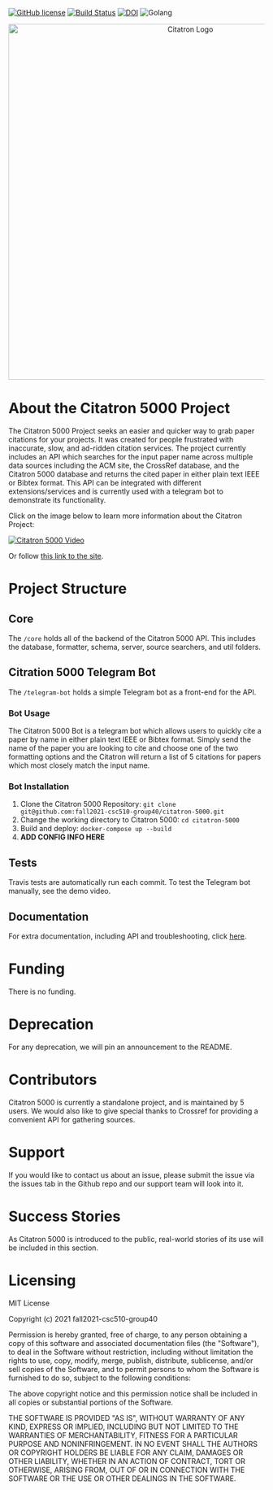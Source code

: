 
[![GitHub license](https://img.shields.io/github/license/fall2021-csc510-group40/citatron-5000)](https://github.com/fall2021-csc510-group40/citatron-5000/blob/main/LICENSE)
[![Build Status](https://app.travis-ci.com/fall2021-csc510-group40/citatron-5000.svg?branch=main)](https://app.travis-ci.com/fall2021-csc510-group40/citatron-5000)
[![DOI](https://zenodo.org/badge/408212287.svg)](https://zenodo.org/badge/latestdoi/408212287)
![Golang](https://img.shields.io/badge/Made%20with-Go-1f425f.svg)


<p align="center">
<img src="https://user-images.githubusercontent.com/43625082/135329921-51eeb5d9-b077-4a65-b130-bb4f7c327e53.png" alt="Citatron Logo" style="width:700px;"/>
</p>

# About the Citatron 5000 Project

The Citatron 5000 Project seeks an easier and quicker way to grab paper citations for your projects. It was created for people frustrated with inaccurate, slow, and ad-ridden citation services. The project currently includes an API which searches for the input paper name across multiple data sources including the ACM site, the CrossRef database, and the Citatron 5000 database and returns the cited paper in either plain text IEEE or Bibtex format. This API can be integrated with different extensions/services and is currently used with a telegram bot to demonstrate its functionality.
  
Click on the image below to learn more information about the Citatron Project:

[![Citatron 5000 Video](https://img.youtube.com/vi/Veipwehb6J4/0.jpg)](https://www.youtube.com/watch?v=Veipwehb6J4)  

Or follow [this link to the site](https://fall2021-csc510-group40.github.io/citatron-5000/).

# Project Structure

## Core

The `/core` holds all of the backend of the Citatron 5000 API. This includes the database, formatter, schema, server, source searchers, and util folders.

## Citration 5000 Telegram Bot

The `/telegram-bot` holds a simple Telegram bot as a front-end for the API.

### Bot Usage

The Citatron 5000 Bot is a telegram bot which allows users to quickly cite a paper by name in either plain text IEEE or Bibtex format. Simply send the name of the paper you are looking to cite and choose one of the two formatting options and the Citatron will return a list of 5 citations for papers which most closely match the input name.

### Bot Installation

1. Clone the Citatron 5000 Repository: `git clone git@github.com:fall2021-csc510-group40/citatron-5000.git`
2. Change the working directory to Citatron 5000: `cd citatron-5000`
2. Build and deploy: `docker-compose up --build`
3. **ADD CONFIG INFO HERE**

## Tests

Travis tests are automatically run each commit. To test the Telegram bot manually, see the demo video.

## Documentation

For extra documentation, including API and troubleshooting, click [here](https://github.com/fall2021-csc510-group40/citatron-5000/tree/main/docs).

# Funding

There is no funding.

# Deprecation

For any deprecation, we will pin an announcement to the README.

# Contributors

Citatron 5000 is currently a standalone project, and is maintained by 5 users. We would also like to give special thanks to Crossref for providing a convenient API for gathering sources.

# Support

If you would like to contact us about an issue, please submit the issue via the issues tab in the Github repo and our support team will look into it.

# Success Stories

As Citatron 5000 is introduced to the public, real-world stories of its use will be included in this section.

# Licensing

MIT License

Copyright (c) 2021 fall2021-csc510-group40

Permission is hereby granted, free of charge, to any person obtaining a copy
of this software and associated documentation files (the "Software"), to deal
in the Software without restriction, including without limitation the rights
to use, copy, modify, merge, publish, distribute, sublicense, and/or sell
copies of the Software, and to permit persons to whom the Software is
furnished to do so, subject to the following conditions:

The above copyright notice and this permission notice shall be included in all
copies or substantial portions of the Software.

THE SOFTWARE IS PROVIDED "AS IS", WITHOUT WARRANTY OF ANY KIND, EXPRESS OR
IMPLIED, INCLUDING BUT NOT LIMITED TO THE WARRANTIES OF MERCHANTABILITY,
FITNESS FOR A PARTICULAR PURPOSE AND NONINFRINGEMENT. IN NO EVENT SHALL THE
AUTHORS OR COPYRIGHT HOLDERS BE LIABLE FOR ANY CLAIM, DAMAGES OR OTHER
LIABILITY, WHETHER IN AN ACTION OF CONTRACT, TORT OR OTHERWISE, ARISING FROM,
OUT OF OR IN CONNECTION WITH THE SOFTWARE OR THE USE OR OTHER DEALINGS IN THE
SOFTWARE.